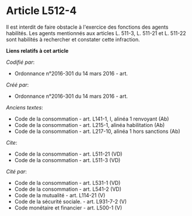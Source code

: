 # Article L512-4

Il est interdit de faire obstacle à l'exercice des fonctions des agents habilités. Les agents mentionnés aux articles L.
511-3, L. 511-21 et L. 511-22 sont habilités à rechercher et constater cette infraction.

**Liens relatifs à cet article**

_Codifié par_:

  - Ordonnance n°2016-301 du 14 mars 2016 - art.

_Créé par_:

  - Ordonnance n°2016-301 du 14 mars 2016 - art.

_Anciens textes_:

  - Code de la consommation - art. L141-1, I, alinéa 1 renvoyant (Ab)
  - Code de la consommation - art. L215-1, alinéa habilitation (Ab)
  - Code de la consommation - art. L217-10, alinéa 1 hors sanctions (Ab)

_Cite_:

  - Code de la consommation - art. L511-21 (VD)
  - Code de la consommation - art. L511-3 (VD)

_Cité par_:

  - Code de la consommation - art. L531-1 (VD)
  - Code de la consommation - art. L541-2 (VD)
  - Code de la mutualité - art. L114-21 (V)
  - Code de la sécurité sociale. - art. L931-7-2 (V)
  - Code monétaire et financier - art. L500-1 (V)
